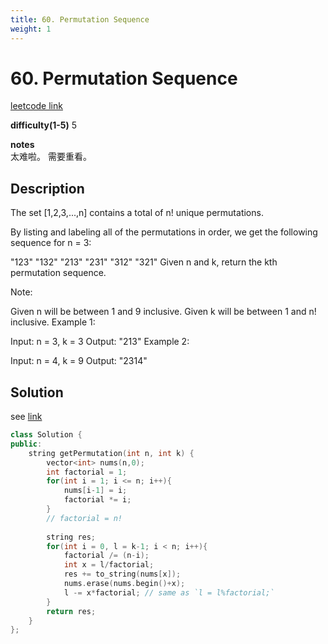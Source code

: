 ```yaml
---
title: 60. Permutation Sequence
weight: 1
---
```

# 60. Permutation Sequence
[leetcode link](https://leetcode.com/problems/permutation-sequence/)

**difficulty(1-5)** 
5

**notes**   
太难啦。 需要重看。

## Description
The set [1,2,3,...,n] contains a total of n! unique permutations.

By listing and labeling all of the permutations in order, we get the following sequence for n = 3:

"123"
"132"
"213"
"231"
"312"
"321"
Given n and k, return the kth permutation sequence.

Note:

Given n will be between 1 and 9 inclusive.
Given k will be between 1 and n! inclusive.
Example 1:

Input: n = 3, k = 3
Output: "213"
Example 2:

Input: n = 4, k = 9
Output: "2314"

## Solution
see [link](https://leetcode.com/problems/permutation-sequence/discuss/22507/%22Explain-like-I'm-five%22-Java-Solution-in-O(n))


```c++
class Solution {
public:
    string getPermutation(int n, int k) {
        vector<int> nums(n,0);
        int factorial = 1;
        for(int i = 1; i <= n; i++){
            nums[i-1] = i;
            factorial *= i;
        }
        // factorial = n!
        
        string res;
        for(int i = 0, l = k-1; i < n; i++){
            factorial /= (n-i);
            int x = l/factorial;
            res += to_string(nums[x]);
            nums.erase(nums.begin()+x);
            l -= x*factorial; // same as `l = l%factorial;`
        }
        return res;
    }
};
```



